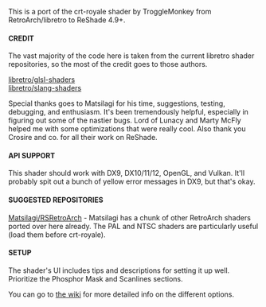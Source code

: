 This is a port of the crt-royale shader by TroggleMonkey from RetroArch/libretro to ReShade 4.9+.


#### CREDIT
The vast majority of the code here is taken from the current libretro shader repositories, so the most of the credit goes to those authors.

[libretro/glsl-shaders](https://github.com/libretro/glsl-shaders)<br>
[libretro/slang-shaders](https://github.com/libretro/slang-shaders)

Special thanks goes to Matsilagi for his time, suggestions, testing, debugging, and enthusiasm. It's been tremendously helpful, especially in figuring out some of the nastier bugs. Lord of Lunacy and Marty McFly helped me with some optimizations that were really cool. Also thank you Crosire and co. for all their work on ReShade.


#### API SUPPORT
This shader should work with DX9, DX10/11/12, OpenGL, and Vulkan. It'll probably spit out a bunch of yellow error messages in DX9, but that's okay.


#### SUGGESTED REPOSITORIES
[Matsilagi/RSRetroArch](https://github.com/Matsilagi/RSRetroArch) - Matsilagi has a chunk of other RetroArch shaders ported over here already. The PAL and NTSC shaders are particularly useful (load them before crt-royale).


#### SETUP
The shader's UI includes tips and descriptions for setting it up well. Prioritize the Phosphor Mask and Scanlines sections.

You can go to [the wiki](https://github.com/akgunter/crt-royale-reshade/wiki) for more detailed info on the different options.